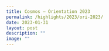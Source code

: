 ```yaml
---
title: Cosmos – Orientation 2023
permalink: /highlights/2023/ori-2023/
date: 2023-01-31
layout: post
description: ""
image: ""
---
```

